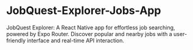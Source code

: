 # JobQuest-Explorer-Jobs-App
JobQuest Explorer: A React Native app for effortless job searching, powered by Expo Router. Discover popular and nearby jobs with a user-friendly interface and real-time API interaction.
